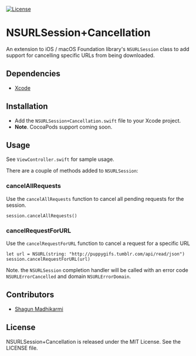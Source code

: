 [![License](https://img.shields.io/badge/license-MIT-green.svg?style=flat)](https://github.com/ustwo/urlsession-cancellation-swift/blob/master/LICENSE)

# NSURLSession+Cancellation

An extension to iOS / macOS Foundation library's `NSURLSession` class to add support for cancelling specific URLs from being downloaded.

## Dependencies

* [Xcode](https://itunes.apple.com/gb/app/xcode/id497799835?mt=12#)

## Installation

- Add the `NSURLSession+Cancellation.swift` file to your Xcode project.
- **Note**. CocoaPods support coming soon.

## Usage

See `ViewController.swift` for sample usage. 

There are a couple of methods added to `NSURLSession`:

### cancelAllRequests

Use the `cancelAllRequests` function to cancel all pending requests for the session.

```
session.cancelAllRequests()
```

### cancelRequestForURL

Use the `cancelRequestForURL` function to cancel a request for a specific URL

```
let url = NSURL(string: "http://puppygifs.tumblr.com/api/read/json")
session.cancelRequestForURL(url)
```

Note. the `NSURLSession` completion handler will be called with an error code `NSURLErrorCancelled` and domain `NSURLErrorDomain`.

## Contributors

* [Shagun Madhikarmi](mailto:shagun@ustwo.com)

## License

NSURLSession+Cancellation is released under the MIT License. See the LICENSE file.

